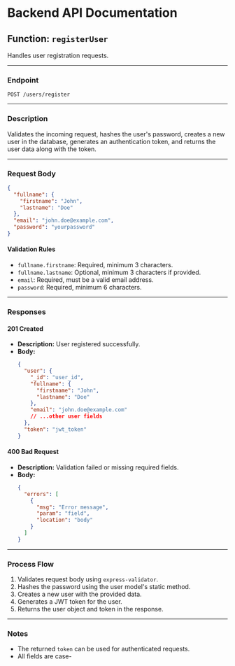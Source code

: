 # Backend API Documentation

## Function: `registerUser`

Handles user registration requests.

---

### **Endpoint**
`POST /users/register`

---

### **Description**
Validates the incoming request, hashes the user's password, creates a new user in the database, generates an authentication token, and returns the user data along with the token.

---

### **Request Body**

```json
{
  "fullname": {
    "firstname": "John",
    "lastname": "Doe"
  },
  "email": "john.doe@example.com",
  "password": "yourpassword"
}
```

#### **Validation Rules**
- `fullname.firstname`: Required, minimum 3 characters.
- `fullname.lastname`: Optional, minimum 3 characters if provided.
- `email`: Required, must be a valid email address.
- `password`: Required, minimum 6 characters.

---

### **Responses**

#### **201 Created**
- **Description:** User registered successfully.
- **Body:**
  ```json
  {
    "user": {
      "_id": "user_id",
      "fullname": {
        "firstname": "John",
        "lastname": "Doe"
      },
      "email": "john.doe@example.com"
      // ...other user fields
    },
    "token": "jwt_token"
  }
  ```

#### **400 Bad Request**
- **Description:** Validation failed or missing required fields.
- **Body:**
  ```json
  {
    "errors": [
      {
        "msg": "Error message",
        "param": "field",
        "location": "body"
      }
    ]
  }
  ```

---

### **Process Flow**
1. Validates request body using `express-validator`.
2. Hashes the password using the user model's static method.
3. Creates a new user with the provided data.
4. Generates a JWT token for the user.
5. Returns the user object and token in the response.

---

### **Notes**
- The returned `token` can be used for authenticated requests.
- All fields are case-
